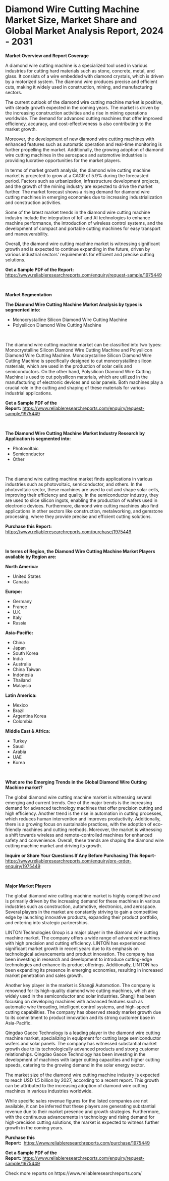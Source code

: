 <p><h1>Diamond Wire Cutting Machine Market Size, Market Share and Global Market Analysis Report, 2024 - 2031</h1></p><p><strong>Market Overview and Report Coverage</strong></p>
<p><p>A diamond wire cutting machine is a specialized tool used in various industries for cutting hard materials such as stone, concrete, metal, and glass. It consists of a wire embedded with diamond crystals, which is driven by a motorized system. The diamond wire produces precise and efficient cuts, making it widely used in construction, mining, and manufacturing sectors.</p><p>The current outlook of the diamond wire cutting machine market is positive, with steady growth expected in the coming years. The market is driven by the increasing construction activities and a rise in mining operations worldwide. The demand for advanced cutting machines that offer improved efficiency, accuracy, and cost-effectiveness is also contributing to the market growth.</p><p>Moreover, the development of new diamond wire cutting machines with enhanced features such as automatic operation and real-time monitoring is further propelling the market. Additionally, the growing adoption of diamond wire cutting machines in the aerospace and automotive industries is providing lucrative opportunities for the market players.</p><p>In terms of market growth analysis, the diamond wire cutting machine market is projected to grow at a CAGR of 5.9% during the forecasted period. Factors such as urbanization, infrastructure development projects, and the growth of the mining industry are expected to drive the market further. The market forecast shows a rising demand for diamond wire cutting machines in emerging economies due to increasing industrialization and construction activities.</p><p>Some of the latest market trends in the diamond wire cutting machine industry include the integration of IoT and AI technologies to enhance machine performance, the introduction of wireless control systems, and the development of compact and portable cutting machines for easy transport and maneuverability.</p><p>Overall, the diamond wire cutting machine market is witnessing significant growth and is expected to continue expanding in the future, driven by various industrial sectors' requirements for efficient and precise cutting solutions.</p></p>
<p><strong>Get a Sample PDF of the Report:</strong> <a href="https://www.reliableresearchreports.com/enquiry/request-sample/1975449">https://www.reliableresearchreports.com/enquiry/request-sample/1975449</a></p>
<p>&nbsp;</p>
<p><strong>Market Segmentation</strong></p>
<p><strong>The Diamond Wire Cutting Machine Market Analysis by types is segmented into:</strong></p>
<p><ul><li>Monocrystalline Silicon Diamond Wire Cutting Machine</li><li>Polysilicon Diamond Wire Cutting Machine</li></ul></p>
<p>&nbsp;</p>
<p><p>The diamond wire cutting machine market can be classified into two types: Monocrystalline Silicon Diamond Wire Cutting Machine and Polysilicon Diamond Wire Cutting Machine. Monocrystalline Silicon Diamond Wire Cutting Machine is specifically designed to cut monocrystalline silicon materials, which are used in the production of solar cells and semiconductors. On the other hand, Polysilicon Diamond Wire Cutting Machine is used to cut polysilicon materials, which are utilized in the manufacturing of electronic devices and solar panels. Both machines play a crucial role in the cutting and shaping of these materials for various industrial applications.</p></p>
<p><strong>Get a Sample PDF of the Report:</strong>&nbsp;<a href="https://www.reliableresearchreports.com/enquiry/request-sample/1975449">https://www.reliableresearchreports.com/enquiry/request-sample/1975449</a></p>
<p>&nbsp;</p>
<p><strong>The Diamond Wire Cutting Machine Market Industry Research by Application is segmented into:</strong></p>
<p><ul><li>Photovoltaic</li><li>Semiconductor</li><li>Other</li></ul></p>
<p>&nbsp;</p>
<p><p>The diamond wire cutting machine market finds applications in various industries such as photovoltaic, semiconductor, and others. In the photovoltaic sector, these machines are used to cut and shape solar cells, improving their efficiency and quality. In the semiconductor industry, they are used to slice silicon ingots, enabling the production of wafers used in electronic devices. Furthermore, diamond wire cutting machines also find applications in other sectors like construction, metalworking, and gemstone processing, where they provide precise and efficient cutting solutions.</p></p>
<p><strong>Purchase this Report:</strong>&nbsp; <a href="https://www.reliableresearchreports.com/purchase/1975449">https://www.reliableresearchreports.com/purchase/1975449</a></p>
<p>&nbsp;</p>
<p><strong>In terms of Region, the Diamond Wire Cutting Machine Market Players available by Region are:</strong></p>
<p>
    <p> <strong> North America: </strong>
        <ul>
            <li>United States</li>
            <li>Canada</li>
        </ul>
        </p> 
    <p> <strong> Europe: </strong>
        <ul>
            <li>Germany</li>
            <li>France</li>
            <li>U.K.</li>
            <li>Italy</li>
            <li>Russia</li>
        </ul>
        </p> 
    <p> <strong> Asia-Pacific: </strong>
        <ul>
            <li>China</li>
            <li>Japan</li>
            <li>South Korea</li>
            <li>India</li>
            <li>Australia</li>
            <li>China Taiwan</li>
            <li>Indonesia</li>
            <li>Thailand</li>
            <li>Malaysia</li>
        </ul>
        </p> 
    <p> <strong> Latin America: </strong>
        <ul>
            <li>Mexico</li>
            <li>Brazil</li>
            <li>Argentina Korea</li>
            <li>Colombia</li>
        </ul>
        </p> 
    <p> <strong> Middle East & Africa: </strong>
        <ul>
            <li>Turkey</li>
            <li>Saudi</li>
            <li>Arabia</li>
            <li>UAE</li>
            <li>Korea</li>
        </ul>
    </p>
    </p>
<p>&nbsp;</p>
<p><strong>What are the Emerging Trends in the Global Diamond Wire Cutting Machine market?</strong></p>
<p><p>The global diamond wire cutting machine market is witnessing several emerging and current trends. One of the major trends is the increasing demand for advanced technology machines that offer precision cutting and high efficiency. Another trend is the rise in automation in cutting processes, which reduces human intervention and improves productivity. Additionally, there is a growing focus on sustainable practices, with the adoption of eco-friendly machines and cutting methods. Moreover, the market is witnessing a shift towards wireless and remote-controlled machines for enhanced safety and convenience. Overall, these trends are shaping the diamond wire cutting machine market and driving its growth.</p></p>
<p><strong>Inquire or Share Your Questions If Any Before Purchasing This Report</strong>- <a href="https://www.reliableresearchreports.com/enquiry/pre-order-enquiry/1975449">https://www.reliableresearchreports.com/enquiry/pre-order-enquiry/1975449</a></p>
<p>&nbsp;</p>
<p><strong>Major Market Players</strong></p>
<p><p>The global diamond wire cutting machine market is highly competitive and is primarily driven by the increasing demand for these machines in various industries such as construction, automotive, electronics, and aerospace. Several players in the market are constantly striving to gain a competitive edge by launching innovative products, expanding their product portfolio, and entering into strategic partnerships.</p><p>LINTON Technologies Group is a major player in the diamond wire cutting machine market. The company offers a wide range of advanced machines with high precision and cutting efficiency. LINTON has experienced significant market growth in recent years due to its emphasis on technological advancements and product innovation. The company has been investing in research and development to introduce cutting-edge technologies and enhance its product offerings. Additionally, LINTON has been expanding its presence in emerging economies, resulting in increased market penetration and sales growth.</p><p>Another key player in the market is Shangji Automotion. The company is renowned for its high-quality diamond wire cutting machines, which are widely used in the semiconductor and solar industries. Shangji has been focusing on developing machines with advanced features such as automatic wire threading, intelligent control systems, and high-speed cutting capabilities. The company has observed steady market growth due to its commitment to product innovation and its strong customer base in Asia-Pacific.</p><p>Qingdao Gaoce Technology is a leading player in the diamond wire cutting machine market, specializing in equipment for cutting large semiconductor wafers and solar panels. The company has witnessed substantial market growth due to its technologically advanced products and strong customer relationships. Qingdao Gaoce Technology has been investing in the development of machines with larger cutting capacities and higher cutting speeds, catering to the growing demand in the solar energy sector.</p><p>The market size of the diamond wire cutting machine industry is expected to reach USD 1.5 billion by 2027, according to a recent report. This growth can be attributed to the increasing adoption of diamond wire cutting machines in various industries worldwide.</p><p>While specific sales revenue figures for the listed companies are not available, it can be inferred that these players are generating substantial revenue due to their market presence and growth strategies. Furthermore, with the continuous advancements in technology and rising demand for high-precision cutting solutions, the market is expected to witness further growth in the coming years.</p></p>
<p><strong>Purchase this Report:</strong>&nbsp;&nbsp;<a href="https://www.reliableresearchreports.com/purchase/1975449">https://www.reliableresearchreports.com/purchase/1975449</a></p>
<p></p>
<p><strong>Get a Sample PDF of the Report:</strong>&nbsp;<a href="https://www.reliableresearchreports.com/enquiry/request-sample/1975449">https://www.reliableresearchreports.com/enquiry/request-sample/1975449</a></p>
<p>Check more reports on https://www.reliableresearchreports.com/</p>